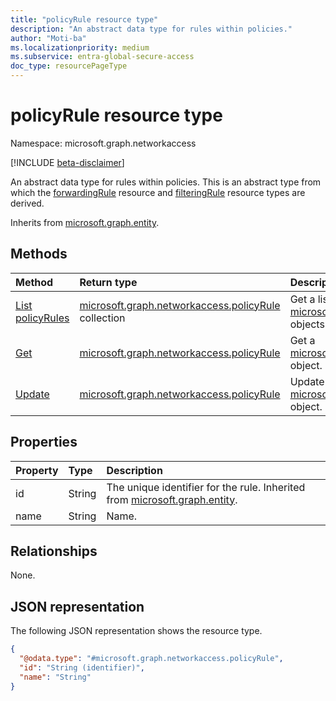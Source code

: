 ```yaml
---
title: "policyRule resource type"
description: "An abstract data type for rules within policies."
author: "Moti-ba"
ms.localizationpriority: medium
ms.subservice: entra-global-secure-access
doc_type: resourcePageType
---
```


# policyRule resource type

Namespace: microsoft.graph.networkaccess

[!INCLUDE [beta-disclaimer](../../includes/beta-disclaimer.md)]

An abstract data type for rules within policies.
This is an abstract type from which the [forwardingRule](../resources/networkaccess-forwardingrule.md) resource and [filteringRule](../resources/networkaccess-filteringrule.md) resource types are derived.

Inherits from [microsoft.graph.entity](../resources/entity.md).

## Methods

|Method|Return type|Description|
|:---|:---|:---|
|[List policyRules](../api/networkaccess-policy-list-policyrules.md)|[microsoft.graph.networkaccess.policyRule](../resources/networkaccess-policyrule.md) collection|Get a list of the [microsoft.graph.networkaccess.policyRule](../resources/networkaccess-policyrule.md) objects and their properties.|
|[Get](../api/networkaccess-policyrule-get.md)|[microsoft.graph.networkaccess.policyRule](../resources/networkaccess-policyrule.md)|Get a [microsoft.graph.networkaccess.policyRule](../resources/networkaccess-privateaccessforwardingrule.md) object.|
|[Update](../api/networkaccess-policyrule-update.md)|[microsoft.graph.networkaccess.policyRule](../resources/networkaccess-policyrule.md)|Update the properties of a [microsoft.graph.networkaccess.policyRule](../resources/networkaccess-policyrule.md) object.|


## Properties
|Property|Type|Description|
|:---|:---|:---|
|id|String|The unique identifier for the rule. Inherited from [microsoft.graph.entity](../resources/entity.md).|
|name|String|Name.|

## Relationships
None.

## JSON representation
The following JSON representation shows the resource type.
<!-- {
  "blockType": "resource",
  "keyProperty": "id",
  "@odata.type": "microsoft.graph.networkaccess.policyRule",
  "baseType": "microsoft.graph.entity",
  "openType": false
}
-->
``` json
{
  "@odata.type": "#microsoft.graph.networkaccess.policyRule",
  "id": "String (identifier)",
  "name": "String"
}
```

